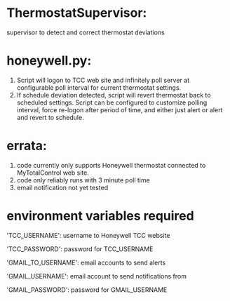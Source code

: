 # ThermostatSupervisor:
supervisor to detect and correct thermostat deviations

# honeywell.py:
1. Script will logon to TCC web site and infinitely poll server at configurable poll interval for current thermostat settings.
2. If schedule deviation detected, script will revert thermostat back to scheduled settings.
Script can be configured to customize polling interval, force re-logon after period of time, and either just alert or alert and revert to schedule.

# errata:
1. code currently only supports Honeywell thermostat connected to MyTotalControl web site.
2. code only reliably runs with 3 minute poll time
3. email notification not yet tested

# environment variables required
'TCC_USERNAME':  username to Honeywell TCC website

'TCC_PASSWORD':  password for TCC_USERNAME

'GMAIL_TO_USERNAME':  email accounts to send alerts

'GMAIL_USERNAME': email account to send notifications from

'GMAIL_PASSWORD': password for GMAIL_USERNAME
